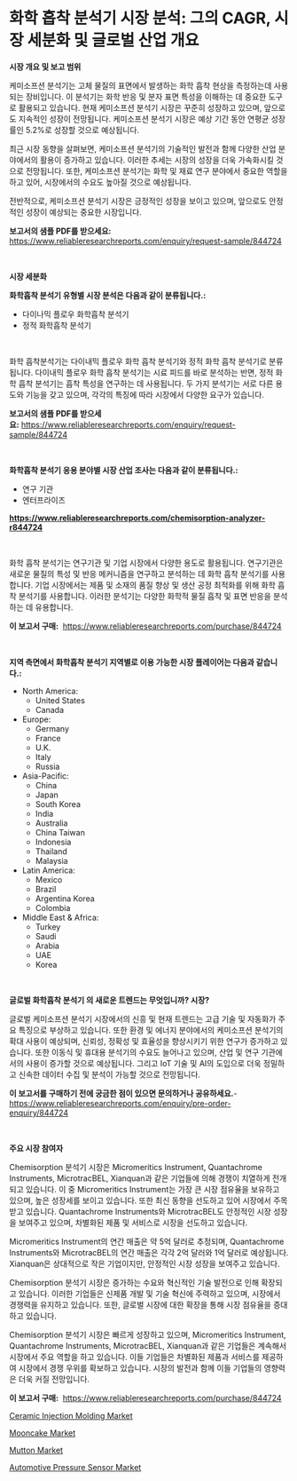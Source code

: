 <p><h1>화학 흡착 분석기 시장 분석: 그의 CAGR, 시장 세분화 및 글로벌 산업 개요</h1></p><p><strong>시장 개요 및 보고 범위</strong></p>
<p><p>케미소프션 분석기는 고체 물질의 표면에서 발생하는 화학 흡착 현상을 측정하는데 사용되는 장비입니다. 이 분석기는 화학 반응 및 분자 표면 특성을 이해하는 데 중요한 도구로 활용되고 있습니다. 현재 케미소프션 분석기 시장은 꾸준히 성장하고 있으며, 앞으로도 지속적인 성장이 전망됩니다. 케미소프션 분석기 시장은 예상 기간 동안 연평균 성장률인 5.2%로 성장할 것으로 예상됩니다. </p><p>최근 시장 동향을 살펴보면, 케미소프션 분석기의 기술적인 발전과 함께 다양한 산업 분야에서의 활용이 증가하고 있습니다. 이러한 추세는 시장의 성장을 더욱 가속화시킬 것으로 전망됩니다. 또한, 케미소프션 분석기는 화학 및 재료 연구 분야에서 중요한 역할을 하고 있어, 시장에서의 수요도 높아질 것으로 예상됩니다.</p><p>전반적으로, 케미소프션 분석기 시장은 긍정적인 성장을 보이고 있으며, 앞으로도 안정적인 성장이 예상되는 중요한 시장입니다.</p></p>
<p><strong>보고서의 샘플 PDF를 받으세요:</strong> <a href="https://www.reliableresearchreports.com/enquiry/request-sample/844724">https://www.reliableresearchreports.com/enquiry/request-sample/844724</a></p>
<p>&nbsp;</p>
<p><strong>시장 세분화</strong></p>
<p><strong>화학흡착 분석기 유형별 시장 분석은 다음과 같이 분류됩니다.:</strong></p>
<p><ul><li>다이나믹 플로우 화학흡착 분석기</li><li>정적 화학흡착 분석기</li></ul></p>
<p>&nbsp;</p>
<p><p>화학 흡착분석기는 다이내믹 플로우 화학 흡착 분석기와 정적 화학 흡착 분석기로 분류됩니다. 다이내믹 플로우 화학 흡착 분석기는 시료 피드를 바로 분석하는 반면, 정적 화학 흡착 분석기는 흡착 특성을 연구하는 데 사용됩니다. 두 가지 분석기는 서로 다른 용도와 기능을 갖고 있으며, 각각의 특징에 따라 시장에서 다양한 요구가 있습니다.</p></p>
<p><strong>보고서의 샘플 PDF를 받으세요:</strong>&nbsp;<a href="https://www.reliableresearchreports.com/enquiry/request-sample/844724">https://www.reliableresearchreports.com/enquiry/request-sample/844724</a></p>
<p>&nbsp;</p>
<p><strong> 화학흡착 분석기 응용 분야별 시장 산업 조사는 다음과 같이 분류됩니다.:</strong></p>
<p><ul><li>연구 기관</li><li>엔터프라이즈</li></ul></p>
<p><strong><a href="https://www.reliableresearchreports.com/chemisorption-analyzer-r844724">https://www.reliableresearchreports.com/chemisorption-analyzer-r844724</a></strong></p>
<p>&nbsp;</p>
<p><p>화학 흡착 분석기는 연구기관 및 기업 시장에서 다양한 용도로 활용됩니다. 연구기관은 새로운 물질의 특성 및 반응 메커니즘을 연구하고 분석하는 데 화학 흡착 분석기를 사용합니다. 기업 시장에서는 제품 및 소재의 품질 향상 및 생산 공정 최적화를 위해 화학 흡착 분석기를 사용합니다. 이러한 분석기는 다양한 화학적 물질 흡착 및 표면 반응을 분석하는 데 유용합니다.</p></p>
<p><strong>이 보고서 구매:</strong>&nbsp; <a href="https://www.reliableresearchreports.com/purchase/844724">https://www.reliableresearchreports.com/purchase/844724</a></p>
<p>&nbsp;</p>
<p><strong>지역 측면에서 화학흡착 분석기 지역별로 이용 가능한 시장 플레이어는 다음과 같습니다.:</strong></p>
<p><ul>
    <li>
        North America:
        <ul>
            <li>United States</li>
            <li>Canada</li>
        </ul>
    </li>
    <li>
        Europe:
        <ul>
            <li>Germany</li>
            <li>France</li>
            <li>U.K.</li>
            <li>Italy</li>
            <li>Russia</li>
        </ul>
    </li>
    <li>
        Asia-Pacific:
        <ul>
            <li>China</li>
            <li>Japan</li>
            <li>South Korea</li>
            <li>India</li>
            <li>Australia</li>
            <li>China Taiwan</li>
            <li>Indonesia</li>
            <li>Thailand</li>
            <li>Malaysia</li>
        </ul>
    </li>
    <li>
        Latin America:
        <ul>
            <li>Mexico</li>
            <li>Brazil</li>
            <li>Argentina Korea</li>
            <li>Colombia</li>
        </ul>
    </li>
    <li>
        Middle East & Africa:
        <ul>
            <li>Turkey</li>
            <li>Saudi</li>
            <li>Arabia</li>
            <li>UAE</li>
            <li>Korea</li>
        </ul>
    </li>
    </ul></p>
<p>&nbsp;</p>
<p><strong>글로벌 화학흡착 분석기 의 새로운 트렌드는 무엇입니까? 시장?</strong></p>
<p><p>글로벌 케미소프션 분석기 시장에서의 신흥 및 현재 트렌드는 고급 기술 및 자동화가 주요 특징으로 부상하고 있습니다. 또한 환경 및 에너지 분야에서의 케미소프션 분석기의 확대 사용이 예상되며, 신뢰성, 정확성 및 효율성을 향상시키기 위한 연구가 증가하고 있습니다. 또한 이동식 및 휴대용 분석기의 수요도 늘어나고 있으며, 산업 및 연구 기관에서의 사용이 증가할 것으로 예상됩니다. 그리고 IoT 기술 및 AI의 도입으로 더욱 정밀하고 신속한 데이터 수집 및 분석이 가능할 것으로 전망됩니다.</p></p>
<p><strong>이 보고서를 구매하기 전에 궁금한 점이 있으면 문의하거나 공유하세요.</strong>- <a href="https://www.reliableresearchreports.com/enquiry/pre-order-enquiry/844724">https://www.reliableresearchreports.com/enquiry/pre-order-enquiry/844724</a></p>
<p>&nbsp;</p>
<p><strong>주요 시장 참여자</strong></p>
<p><p>Chemisorption 분석기 시장은 Micromeritics Instrument, Quantachrome Instruments, MicrotracBEL, Xianquan과 같은 기업들에 의해 경쟁이 치열하게 전개되고 있습니다. 이 중 Micromeritics Instrument는 가장 큰 시장 점유율을 보유하고 있으며, 높은 성장세를 보이고 있습니다. 또한 최신 동향을 선도하고 있어 시장에서 주목받고 있습니다. Quantachrome Instruments와 MicrotracBEL도 안정적인 시장 성장을 보여주고 있으며, 차별화된 제품 및 서비스로 시장을 선도하고 있습니다. </p><p>Micromeritics Instrument의 연간 매출은 약 5억 달러로 추정되며, Quantachrome Instruments와 MicrotracBEL의 연간 매출은 각각 2억 달러와 1억 달러로 예상됩니다. Xianquan은 상대적으로 작은 기업이지만, 안정적인 시장 성장을 보여주고 있습니다. </p><p>Chemisorption 분석기 시장은 증가하는 수요와 혁신적인 기술 발전으로 인해 확장되고 있습니다. 이러한 기업들은 신제품 개발 및 기술 혁신에 주력하고 있으며, 시장에서 경쟁력을 유지하고 있습니다. 또한, 글로벌 시장에 대한 확장을 통해 시장 점유율을 증대하고 있습니다.</p><p>Chemisorption 분석기 시장은 빠르게 성장하고 있으며, Micromeritics Instrument, Quantachrome Instruments, MicrotracBEL, Xianquan과 같은 기업들은 계속해서 시장에서 주요 역할을 하고 있습니다. 이들 기업들은 차별화된 제품과 서비스를 제공하여 시장에서 경쟁 우위를 확보하고 있습니다. 시장의 발전과 함께 이들 기업들의 영향력은 더욱 커질 전망입니다.</p></p>
<p><strong>이 보고서 구매:</strong>&nbsp;&nbsp;<a href="https://www.reliableresearchreports.com/purchase/844724">https://www.reliableresearchreports.com/purchase/844724</a></p>
<p><p><a href="https://www.linkedin.com/pulse/ceramic-injection-molding-market-size-2024-2031-global-industrial-kj6nf?trackingId=%2FcBZe6Kc6z%2Fg6s6C9DMA5A%3D%3D">Ceramic Injection Molding Market</a></p><p><a href="https://github.com/abdelrhmankishk22/Market-Research-Report-List-3/blob/main/mooncake-market.md">Mooncake Market</a></p><p><a href="https://github.com/ChiragRp1/Market-Research-Report-List-4/blob/main/mutton-market.md">Mutton Market</a></p><p><a href="https://www.linkedin.com/pulse/automotive-pressure-sensor-market-research-report-key-successful-mkd2c?trackingId=L%2Fc78biosBHFq9cY0vHi5A%3D%3D">Automotive Pressure Sensor Market</a></p></p>